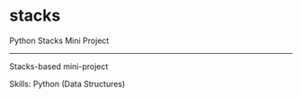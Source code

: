 # stacks
Python Stacks Mini Project <hr>
Stacks-based mini-project

Skills: Python (Data Structures)
